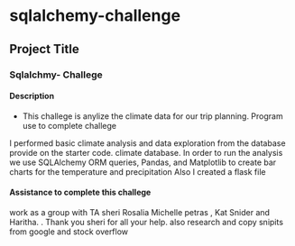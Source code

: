 # sqlalchemy-challenge

## Project Title
### Sqlalchmy- Challege

#### Description
- This challege is anylize the climate data for our trip planning.
Program use to complete challege

I performed  basic climate analysis and data exploration from the database provide on
the starter code. climate database. 
In order to run the analysis we use 
SQLAlchemy ORM queries, Pandas, and 
Matplotlib to create bar charts for the temperature and precipitation
Also I created a flask file 


#### Assistance to complete this challege
work as a group with TA sheri Rosalia Michelle petras , Kat Snider  and Haritha. . Thank you sheri for all your help.
also research and copy snipits from google and stock overflow


